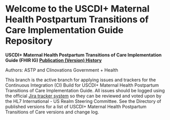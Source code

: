 
#  Welcome to the USCDI+ Maternal Health Postpartum Transitions of Care Implementation Guide Repository

**USCDI+ Maternal Health Postpartum Transitions of Care Implementation Guide (FHIR IG) [Publication (Version) History](insert)**

Authors:  ASTP and Clinovations Government + Health

This branch is the active branch for applying issues and trackers for the Continuous Integration (CI) Build for USCDI+ Maternal Health Postpartum Transitions of Care Implementation Guide. All issues should be logged using the official [Jira tracker system](insert) so they can be reviewed and voted upon by the  HL7 International - US Realm Steering Committee. See the Directory of published versions for a list of USCDI+ Maternal Health Postpartum Transitions of Care versions and change log.
